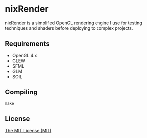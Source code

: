 nixRender
============
nixRender is a simplified OpenGL rendering engine I use for testing techniques and shaders before deploying to complex projects.

Requirements
------------
- OpenGL 4.x
- GLEW
- SFML
- GLM
- SOIL

Compiling
------------
``
make
``

License
------------
[The MIT License (MIT)](LICENSE)